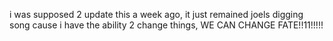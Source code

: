 i was supposed 2 update this a week ago, it just remained joels digging song cause i have the ability 2 change things, WE CAN CHANGE FATE!!11!!!!!


